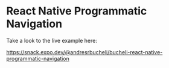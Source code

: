 # React Native Programmatic Navigation

Take a look to the live example here:

https://snack.expo.dev/@andresrbucheli/bucheli-react-native-programmatic-navigation
